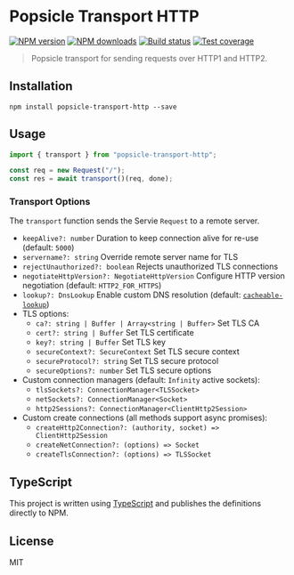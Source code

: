 # Popsicle Transport HTTP

[![NPM version][npm-image]][npm-url]
[![NPM downloads][downloads-image]][downloads-url]
[![Build status][travis-image]][travis-url]
[![Test coverage][coveralls-image]][coveralls-url]

> Popsicle transport for sending requests over HTTP1 and HTTP2.

## Installation

```
npm install popsicle-transport-http --save
```

## Usage

```js
import { transport } from "popsicle-transport-http";

const req = new Request("/");
const res = await transport()(req, done);
```

### Transport Options

The `transport` function sends the Servie `Request` to a remote server.

- `keepAlive?: number` Duration to keep connection alive for re-use (default: `5000`)
- `servername?: string` Override remote server name for TLS
- `rejectUnauthorized?: boolean` Rejects unauthorized TLS connections
- `negotiateHttpVersion?: NegotiateHttpVersion` Configure HTTP version negotiation (default: `HTTP2_FOR_HTTPS`)
- `lookup?: DnsLookup` Enable custom DNS resolution (default: [`cacheable-lookup`](https://github.com/szmarczak/cacheable-lookup))
- TLS options:
  - `ca?: string | Buffer | Array<string | Buffer>` Set TLS CA
  - `cert?: string | Buffer` Set TLS certificate
  - `key?: string | Buffer` Set TLS key
  - `secureContext?: SecureContext` Set TLS secure context
  - `secureProtocol?: string` Set TLS secure protocol
  - `secureOptions?: number` Set TLS secure options
- Custom connection managers (default: `Infinity` active sockets):
  - `tlsSockets?: ConnectionManager<TLSSocket>`
  - `netSockets?: ConnectionManager<Socket>`
  - `http2Sessions?: ConnectionManager<ClientHttp2Session>`
- Custom create connections (all methods support async promises):
  - `createHttp2Connection?: (authority, socket) => ClientHttp2Session`
  - `createNetConnection?: (options) => Socket`
  - `createTlsConnection?: (options) => TLSSocket`

## TypeScript

This project is written using [TypeScript](https://github.com/Microsoft/TypeScript) and publishes the definitions directly to NPM.

## License

MIT

[npm-image]: https://img.shields.io/npm/v/popsicle-transport-http.svg?style=flat
[npm-url]: https://npmjs.org/package/popsicle-transport-http
[downloads-image]: https://img.shields.io/npm/dm/popsicle-transport-http.svg?style=flat
[downloads-url]: https://npmjs.org/package/popsicle-transport-http
[travis-image]: https://img.shields.io/travis/com/serviejs/popsicle-transport-http.svg?style=flat
[travis-url]: https://travis-ci.com/github/serviejs/popsicle-transport-http
[coveralls-image]: https://img.shields.io/coveralls/serviejs/popsicle-transport-http.svg?style=flat
[coveralls-url]: https://coveralls.io/r/serviejs/popsicle-transport-http?branch=master
